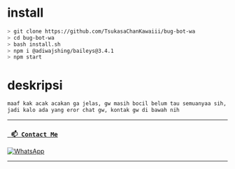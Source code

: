 # install
```bash
> git clone https://github.com/TsukasaChanKawaiii/bug-bot-wa
> cd bug-bot-wa
> bash install.sh
> npm i @adiwajshing/baileys@3.4.1
> npm start
```
 
 # deskripsi
 ```bash
 maaf kak acak acakan ga jelas, gw masih bocil belum tau semuanyaa sih, 
 jadi kalo ada yang eror chat gw, kontak gw di bawah nih
 ```
 
 ___

### [` 📫 Contact Me`](https://api.whatsapp.com/send?phone=6285709664923&text=Hai)

<a href="https://api.whatsapp.com/send?phone=6285709664923&text=Hiii:v" target="_blank"><img src="https://img.shields.io/badge/Whatsapp-%808080.svg?&style=flat-square&logo=Whatsapp&logoColor=white" alt="WhatsApp"></a>

</p>

___
